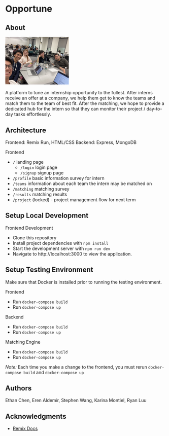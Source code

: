 # Opportune

## About
 
<img src="team.jpeg" alt="team" width="200"/>

A platform to tune an internship opportunity to the fullest. After interns receive an offer at a company, we help them get to know the teams and match them to the team of best fit.
After the matching, we hope to provide a dedicated hub for the intern so that they can monitor their project / day-to-day tasks effortlessly.

## Architecture
Frontend: Remix Run, HTML/CSS
Backend: Express, MongoDB

Frontend
* `/` landing page
    * `/login` login page
    * `/signup` signup page
* `/profile` basic information survey for intern
* `/teams` information about each team the intern may be matched on
* `/matching` matching survey
* `/results` matching results
* `/project` (locked) - project management flow for next term

## Setup Local Development
Frontend Development
- Clone this repository
- Install project dependencies with `npm install`
- Start the development server with `npm run dev`
- Navigate to http://localhost:3000 to view the application.

## Setup Testing Environment
Make sure that Docker is installed prior to running the testing environment.

Frontend
- Run `docker-compose build`
- Run `docker-compose up`

Backend
- Run `docker-compose build`
- Run `docker-compose up`

Matching Engine
- Run `docker-compose build`
- Run `docker-compose up`

*Note:* Each time you make a change to the frontend, you must rerun `docker-compose build` and `docker-compose up`

## Authors
Ethan Chen, Eren Aldemir, Stephen Wang, Karina Montiel, Ryan Luu

## Acknowledgments
- [Remix Docs](https://remix.run/docs)
